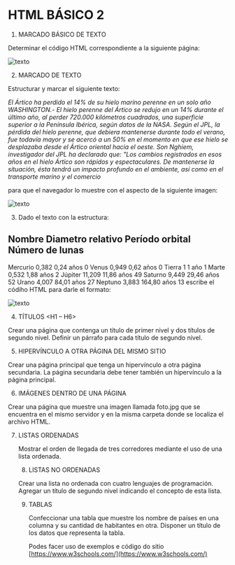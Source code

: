 ﻿

# HTML BÁSICO 2

1.  MARCADO BÁSICO DE TEXTO
    
Determinar el código HTML correspondiente a la siguiente página:

![texto](../imgs/basic_21.gif)


2.  MARCADO DE TEXTO
    
Estructurar y marcar el siguiente texto:

*El Ártico ha perdido el 14% de su hielo marino perenne en un solo año
WASHINGTON.- El hielo perenne del Ártico  se redujo en un 14% durante el último año, al perder 720.000 kilómetros cuadrados, una superficie superior a la Península Ibérica, según datos de la NASA.
Según el JPL, la pérdida del hielo perenne, que debiera mantenerse durante todo el verano, fue todavía mayor y se acercó a un 50% en el momento en que ese hielo se desplazaba desde el Ártico  oriental hacia el oeste.
Son Nghiem, investigador del JPL ha declarado que:
"Los cambios registrados en esos años en el hielo Ártico  son rápidos y espectaculares. De mantenerse la situación, ésta tendrá un impacto profundo en el ambiente, así como en el transporte marino y el comercio*


para que el navegador lo muestre con el aspecto de la siguiente imagen:

![texto](../imgs/basic_22.gif)


3.  Dado el texto con la estructura:

Nombre      Diametro relativo   Período orbital   Número de lunas
-----------------------------------------------------------------
Mercurio          0,382            0,24 años            0
Venus             0,949            0,62 años            0
Tierra            1                1    año             1
Marte             0,532            1,88 años            2
Júpiter          11,209           11,86 años           49
Saturno           9,449           29,46 años           52
Urano             4,007           84,01 años           27
Neptuno           3,883          164,80 años           13
    escribe el códiho HTML para darle el formato:
	
![texto](../imgs/basic_23.gif)



  
  

4.  TÍTULOS <H1 – H6>
    

Crear una página que contenga un título de primer nivel y dos títulos de segundo nivel. 
Definir un párrafo para cada título de segundo nivel.



5.  HIPERVÍNCULO A OTRA PÁGINA DEL MISMO SITIO
    

Crear una página principal que tenga un hipervínculo a otra página secundaria. La página secundaria debe tener también un hipervínculo a la página principal.

  

6.  IMÁGENES DENTRO DE UNA PÁGINA
    

Crear una página que muestre una imagen llamada foto.jpg que se encuentra en el mismo servidor y en la misma carpeta donde se localiza el archivo HTML.


  

7.  LISTAS ORDENADAS <OL>
    

Mostrar el orden de llegada de tres corredores mediante el uso de una lista ordenada.

  
  

8.  LISTAS NO ORDENADAS <UL>
    

Crear una lista no ordenada con cuatro lenguajes de programación. Agregar un título de segundo nivel indicando el concepto de esta lista.

  
  

9.  TABLAS <TABLE>
    

Confeccionar una tabla que muestre los nombre de países en una columna y su cantidad de habitantes en otra. Disponer un título de los datos que representa la tabla.

Podes facer uso de exemplos e código do sitio [https://www.w3schools.com/](https://www.w3schools.com/)
